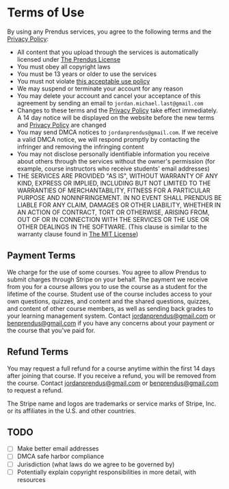 # Terms of Use

By using any Prendus services, you agree to the following terms and the [Privacy Policy](https://github.com/Prendus/content/blob/master/privacy-policy.md):

* All content that you upload through the services is automatically licensed under [The Prendus License](https://github.com/Prendus/content/blob/master/the-prendus-license.md)
* You must obey all copyright laws
* You must be 13 years or older to use the services
* You must not violate [this acceptable use policy](https://github.com/graphcool/content/blob/master/static/legal/terms.md#acceptable-use-policy)
* We may suspend or terminate your account for any reason
* You may delete your account and cancel your acceptance of this agreement by sending an email to `jordan.michael.last@gmail.com`
* Changes to these terms and the [Privacy Policy](https://github.com/Prendus/content/blob/master/privacy-policy.md) take effect immediately. A 14 day notice will be displayed on the website before the new terms and [Privacy Policy](https://github.com/Prendus/content/blob/master/privacy-policy.md) are changed
* You may send DMCA notices to `jordanprendus@gmail.com`. If we receive a valid DMCA notice, we will respond promptly by contacting the infringer and removing the infringing content
* You may not disclose personally identifiable information you receive about others through the services without the owner's permission (for example, course instructors who receive students' email addresses)
* THE SERVICES ARE PROVIDED "AS IS", WITHOUT WARRANTY OF ANY KIND, EXPRESS OR IMPLIED, INCLUDING BUT NOT LIMITED TO THE WARRANTIES OF MERCHANTABILITY, FITNESS FOR A PARTICULAR PURPOSE AND NONINFRINGEMENT. IN NO EVENT SHALL PRENDUS BE LIABLE FOR ANY CLAIM, DAMAGES OR OTHER LIABILITY, WHETHER IN AN ACTION OF CONTRACT, TORT OR OTHERWISE, ARISING FROM, OUT OF OR IN CONNECTION WITH THE SERVICES OR THE USE OR OTHER DEALINGS IN THE SOFTWARE. (This clause is similar to the warranty clause found in [The MIT License](https://opensource.org/licenses/MIT))

## Payment Terms

We charge for the use of some courses. You agree to allow Prendus to submit charges through Stripe on your behalf. The payment we receive from you for a course allows you to use the course as a student for the lifetime of the course. Student use of the course includes access to your own questions, quizzes, and content and the shared questions, quizzes, and content of other course members, as well as sending back grades to your learning management system. Contact jordanprendus@gmail.com or benprendus@gmail.com if you have any concerns about your payment or the course that you've paid for.

## Refund Terms

You may request a full refund for a course anytime within the first 14 days after joining that course. If you receive a refund, you will be removed from the course. Contact jordanprendus@gmail.com or benprendus@gmail.com to request a refund.

The Stripe name and logos are trademarks or service marks of Stripe, Inc. or its affiliates in the U.S. and other countries.

## TODO

- [ ] Make better email addresses
- [ ] DMCA safe harbor compliance
- [ ] Jurisdiction (what laws do we agree to be governed by)
- [ ] Potentially explain copyright responsibilities in more detail, with resources
